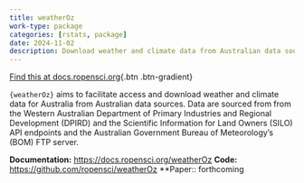```yaml
---
title: weatherOz
work-type: package
categories: [rstats, package]
date: 2024-11-02
description: Download weather and climate data from Australian data sources
---
```


[Find this at docs.ropensci.org](https://docs.ropensci.org/weatherOz){.btn .btn-gradient}

`{weatherOz}` aims to facilitate access and download weather and climate data for Australia from Australian data sources. Data are sourced from from the Western Australian Department of Primary Industries and Regional Development (DPIRD) and the Scientific Information for Land Owners (SILO) API endpoints and the Australian Government Bureau of Meteorology’s (BOM) FTP server.

**Documentation:** https://docs.ropensci.org/weatherOz
**Code:** https://github.com/ropensci/weatherOz
**Paper:: forthcoming
